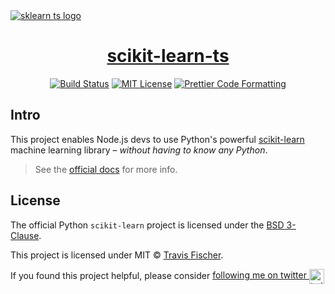 <a href="https://github.com/transitive-bullshit/scikit-learn-ts">
  <img alt="sklearn ts logo" src="/media/scikit-learn-ts-social.png">
  <h1 align="center">scikit-learn-ts</h1>
</a>

<p align="center">
  <a href="https://github.com/transitive-bullshit/scikit-learn-ts/actions/workflows/test.yml"><img alt="Build Status" src="https://github.com/transitive-bullshit/scikit-learn-ts/actions/workflows/test.yml/badge.svg" /></a>
  <a href="https://github.com/transitive-bullshit/scikit-learn-ts/blob/main/license"><img alt="MIT License" src="https://img.shields.io/badge/license-MIT-blue" /></a>
  <a href="https://prettier.io"><img alt="Prettier Code Formatting" src="https://img.shields.io/badge/code_style-prettier-brightgreen.svg" /></a>
</p>

## Intro

This project enables Node.js devs to use Python's powerful [scikit-learn](https://scikit-learn.org/) machine learning library – *without having to know any Python*.

> See the [official docs](https://github.com/transitive-bullshit/scikit-learn-ts) for more info.

## License

The official Python `scikit-learn` project is licensed under the [BSD 3-Clause](https://github.com/scikit-learn/scikit-learn/blob/main/COPYING).

This project is licensed under MIT © [Travis Fischer](https://transitivebullsh.it).

If you found this project helpful, please consider <a href="https://twitter.com/transitive_bs">following me on twitter <img src="https://storage.googleapis.com/saasify-assets/twitter-logo.svg" alt="twitter" height="24px" align="center"></a>
